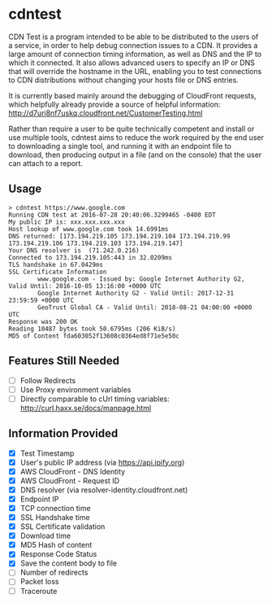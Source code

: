 # cdntest

CDN Test is a program intended to be able to be distributed to the users of a service,
in order to help debug connection issues to a CDN. It provides a large amount of
connection timing information, as well as DNS and the IP to which it connected.
It also allows advanced users to specify an IP or DNS that will override the hostname in the URL,
enabling you to test connections to CDN distributions without changing your hosts file or DNS entries.

It is currently based mainly around the debugging of CloudFront requests,
which helpfully already provide a source of helpful information:
http://d7uri8nf7uskq.cloudfront.net/CustomerTesting.html

Rather than require a user to be quite technically competent and install or use
multiple tools, cdntest aims to reduce the work required by the end user to
downloading a single tool, and running it with an endpoint file to download,
then producing output in a file (and on the console) that the user can attach
to a report.

## Usage

```
> cdntest https://www.google.com
Running CDN test at 2016-07-28 20:40:06.3299465 -0400 EDT
My public IP is: xxx.xxx.xxx.xxx
Host lookup of www.google.com took 14.6991ms
DNS returned: [173.194.219.105 173.194.219.104 173.194.219.99 173.194.219.106 173.194.219.103 173.194.219.147]
Your DNS resolver is  (71.242.0.216)
Connected to 173.194.219.105:443 in 32.0209ms
TLS handshake in 67.0429ms
SSL Certificate Information
        www.google.com - Issued by: Google Internet Authority G2, Valid Until: 2016-10-05 13:16:00 +0000 UTC
        Google Internet Authority G2 - Valid Until: 2017-12-31 23:59:59 +0000 UTC
        GeoTrust Global CA - Valid Until: 2018-08-21 04:00:00 +0000 UTC
Response was 200 OK
Reading 10487 bytes took 50.6795ms (206 KiB/s)
MD5 of Content fda603052f13608c0364ed8f71e5e50c
```

## Features Still Needed
- [ ] Follow Redirects
- [ ] Use Proxy environment variables
- [ ] Directly comparable to cUrl timing variables: http://curl.haxx.se/docs/manpage.html

## Information Provided
- [x] Test Timestamp
- [x] User's public IP address (via https://api.ipify.org)
- [x] AWS CloudFront - DNS Identity
- [x] AWS CloudFront - Request ID
- [x] DNS resolver (via resolver-identity.cloudfront.net)
- [x] Endpoint IP
- [x] TCP connection time
- [x] SSL Handshake time
- [x] SSL Certificate validation
- [x] Download time
- [x] MD5 Hash of content
- [x] Response Code Status
- [x] Save the content body to file
- [ ] Number of redirects
- [ ] Packet loss
- [ ] Traceroute

